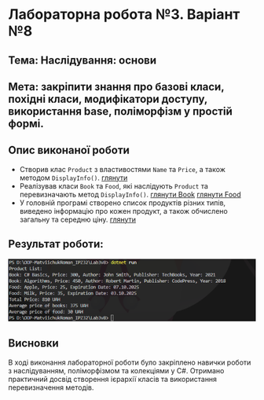 # Лабораторна робота №3. Варіант №8

## Тема: Наслідування: основи
## Мета: закріпити знання про базові класи, похідні класи, модифікатори доступу, використання base, поліморфізм у простій формі.

## Опис виконаної роботи
- Створив клас `Product` з властивостями `Name` та `Price`, а також методом `DisplayInfo()`. [глянути](https://github.com/romansxxq/OOP-MatviichukRoman_IPZ32/blob/main/Lab3v8/Product.cs)
- Реалізував класи `Book` та `Food`, які наслідують `Product` та перевизначають метод `DisplayInfo()`. [глянути Book](https://github.com/romansxxq/OOP-MatviichukRoman_IPZ32/blob/main/Lab3v8/Book.cs) [глянути Food](https://github.com/romansxxq/OOP-MatviichukRoman_IPZ32/blob/main/Lab3v8/Food.cs)
- У головній програмі створено список продуктів різних типів, виведено інформацію про кожен продукт, а також обчислено загальну та середню ціну. [глянути](https://github.com/romansxxq/OOP-MatviichukRoman_IPZ32/blob/main/Lab3v8/Program.cs)
## Результат роботи:
![Screen](images/image.png)
## Висновки
В ході виконання лабораторної роботи було закріплено навички роботи з наслідуванням, поліморфізмом та колекціями у C#. Отримано практичний досвід створення ієрархії класів та використання перевизначення методів.
